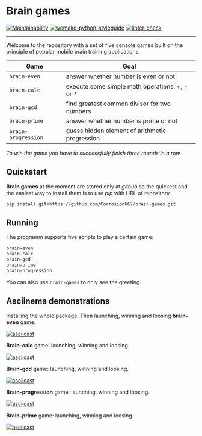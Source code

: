 # Brain games

[![Maintainability](https://api.codeclimate.com/v1/badges/a99a88d28ad37a79dbf6/maintainability)](https://codeclimate.com/github/Corrosion667/python-project-lvl1)
[![wemake-python-styleguide](https://img.shields.io/badge/style-wemake-000000.svg)](https://github.com/wemake-services/wemake-python-styleguide)
[![linter-check](https://github.com/Corrosion667/python-project-lvl1/actions/workflows/linter-check.yml/badge.svg)](https://github.com/Corrosion667/python-project-lvl1/actions/workflows/linter-check.yml)

---

Welcome to the repository with a set of five console games built on the principle of popular mobile brain training applications.

|       Game        |                      Goal                     |
|-------------------|-----------------------------------------------|
|`brain-even   `    | answer whether number is even or not          |       
|`brain-calc`       | execute some simple math operations: +, - or *|      
|`brain-gcd`        | find greatest common divisor for two numbers  |
|`brain-prime`      | answer whether number is prime or not         |
|`brain-progression`| guess hidden element of arithmetic progression| 

*To win the game you have to successfully finish three rounds in a row.*


## Quickstart

**Brain games** at the moment are stored only at *github* so the quickest and the easiest way to install them is to use *pip* with URL of repository.
```bash
pip install git+https://github.com/Corrosion667/brain-games.git
```


## Running

The programm supports five scripts to play a certain game:
```bash
brain-even
brain-calc
brain-gcd
brain-prime
brain-progression
```
You can also use `brain-games` to only see the greeting.


## Asciinema demonstrations

Installing the whole package. Then launching, winning and loosing **brain-even** game.

[![asciicast](https://asciinema.org/a/HHUWw21Ng85MslnAC3nU3yKBZ.svg)](https://asciinema.org/a/HHUWw21Ng85MslnAC3nU3yKBZ)

**Brain-calc** game: launching, winning and loosing.

[![asciicast](https://asciinema.org/a/p7dInmOwt4SSdAW6TPr4u3BUc.svg)](https://asciinema.org/a/p7dInmOwt4SSdAW6TPr4u3BUc)

**Brain-gcd** game: launching, winning and loosing.

[![asciicast](https://asciinema.org/a/s1o9Sh0k4hNlcqBvaXiKKbBgd.svg)](https://asciinema.org/a/s1o9Sh0k4hNlcqBvaXiKKbBgd)

**Brain-progression** game: launching, winning and loosing.

[![asciicast](https://asciinema.org/a/LO3YCXgU661w6UYTn7EptRzjB.svg)](https://asciinema.org/a/LO3YCXgU661w6UYTn7EptRzjB)

**Brain-prime** game: launching, winning and loosing.

[![asciicast](https://asciinema.org/a/QjZhNkXdQDAa344GQpLb6DOdy.svg)](https://asciinema.org/a/QjZhNkXdQDAa344GQpLb6DOdy)